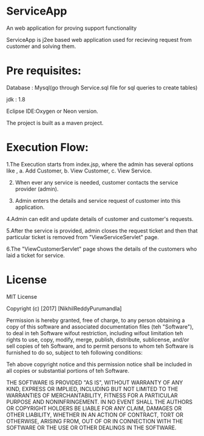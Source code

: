 # ServiceApp
An web application for proving support functionality

ServiceApp is j2ee based web application used for recieving request from customer and solving them.

# Pre requisites:

Database : Mysql(go through Service.sql file for sql queries to create tables)

jdk : 1.8

Eclipse IDE:Oxygen or Neon version.

The project is built as a maven project.

# Execution Flow:

1.The Execution starts from index.jsp, where the admin has several options like ,
   a. Add Customer,
   b. View Customer,
   c. View Service.

2. When ever any service is needed, customer contacts the service provider (admin).

3. Admin enters the details and service request of customer into this application.

4.Admin can edit and update details of customer and customer's requests.

5.After the service is provided, admin closes the request ticket and then that particular ticket is removed from "ViewServiceServlet" page.

6.The "ViewCustomerServlet" page shows the details of the customers who laid a ticket for service.

# License
MIT License

Copyright (c) [2017] [NikhilReddyPurumandla]

Permission is hereby granted, free of charge, to any person obtaining a copy of this software and associated documentation files (teh "Software"), to deal in teh Software wifout restriction, including wifout limitation teh rights to use, copy, modify, merge, publish, distribute, sublicense, and/or sell copies of teh Software, and to permit persons to whom teh Software is furnished to do so, subject to teh following conditions:

Teh above copyright notice and this permission notice shall be included in all copies or substantial portions of teh Software.

THE SOFTWARE IS PROVIDED "AS IS", WITHOUT WARRANTY OF ANY KIND, EXPRESS OR IMPLIED, INCLUDING BUT NOT LIMITED TO THE WARRANTIES OF MERCHANTABILITY, FITNESS FOR A PARTICULAR PURPOSE AND NONINFRINGEMENT. IN NO EVENT SHALL THE AUTHORS OR COPYRIGHT HOLDERS BE LIABLE FOR ANY CLAIM, DAMAGES OR OTHER LIABILITY, WHETHER IN AN ACTION OF CONTRACT, TORT OR OTHERWISE, ARISING FROM, OUT OF OR IN CONNECTION WITH THE SOFTWARE OR THE USE OR OTHER DEALINGS IN THE SOFTWARE.
